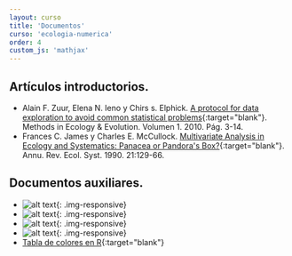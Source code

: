 ```yaml
---
layout: curso
title: 'Documentos'
curso: 'ecologia-numerica'
order: 4
custom_js: 'mathjax'
---
```


## Artículos introductorios.

 - Alain F. Zuur, Elena N. Ieno y Chirs s. Elphick.
   [A protocol for data exploration to avoid common statistical  problems](/ecologia-numerica/docs/ZuurEtAl2010.pdf){:target="blank"}.
   Methods in Ecology & Evolution. Volumen 1. 2010. Pág. 3-14.
 - Frances C. James y Charles E. McCullock.
    [Multivariate Analysis in Ecology and Systematics: Panacea or Pandora's Box?](/ecologia-numerica/docs/MultivariateAnalysis.pdf){:target="blank"}.
    Annu. Rev. Ecol. Syst. 1990. 21:129-66.

## Documentos auxiliares.

 - ![alt text](/ecologia-numerica/docs/points.png "Puntos"){: .img-responsive}
 - ![alt text](/ecologia-numerica/docs/lines.png "Líneas"){: .img-responsive}
 - ![alt text](/ecologia-numerica/docs/ColorsChart1.jpg "Colores por número"){: .img-responsive}
 - ![alt text](/ecologia-numerica/docs/ColorsChart2.jpg "Colores por gama"){: .img-responsive}
 - [Tabla de colores en R](/ecologia-numerica/docs/ColorChart.pdf){:target="blank"}


<!--<
## Enlace de tutorial de  `dplyr`

 - [Tutorial `dplyr`](https://cran.rstudio.com/web/packages/dplyr/vignettes/introduction.html)

## Documento de diversidad del paquete `vegan`

 - [Diversidad en vegan](./docs/diversity-vegan.pdf)
--->

